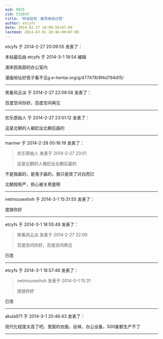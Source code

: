 ```yaml
---
aid: 9025
zid: 532043
title: '转自贴吧：戴秀推倒过程'
author: etcyfs
date: 2014-02-27 20:09:55+07:00
lastmod: 2014-03-01 20:46:00+07:00
---
```


etcyfs 于 2014-2-27 20:09:55 发表了：

本帖最后由 etcyfs 于 2014-3-1 18:54 编辑 

澳宋民政部的办公室内

漫画地址好孩子看不见g.e-hentai.org/g/477478/8f4d794d15/

---------

笑看风云淡 于 2014-2-27 22:09:58 发表了：

百度空间你好，百度空间再见

---------

欢乐原始人 于 2014-2-27 23:01:12 发表了：

这是北朝的人被赶出北朝后画的

---------

mariner 于 2014-2-28 00:16:19 发表了：

> 欢乐原始人 发表于 2014-2-27 23:01
> 
> 这是北朝的人被赶出北朝后画的



不是我画的，是鬼子画的，我只是改了对白而已

北朝规矩严，担心被关黑屋啊

---------

netmousexhxh 于 2014-3-1 15:31:55 发表了：

度娘你好

---------

etcyfs 于 2014-3-1 18:55:49 发表了：

> 笑看风云淡 发表于 2014-2-27 22:09
> 
> 百度空间你好，百度空间再见



已改

---------

etcyfs 于 2014-3-1 18:57:48 发表了：

> netmousexhxh 发表于 2014-3-1 15:31
> 
> 度娘你好



已改

---------

akula971 于 2014-3-1 20:46:43 发表了：

现代化程度太高了吧，里面的衣服，丝袜，办公设备，500废都生产不了

---------

